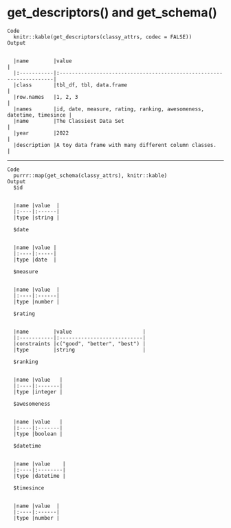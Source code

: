 # get_descriptors() and get_schema()

    Code
      knitr::kable(get_descriptors(classy_attrs, codec = FALSE))
    Output
      
      
      |name        |value                                                                |
      |:-----------|:--------------------------------------------------------------------|
      |class       |tbl_df, tbl, data.frame                                              |
      |row.names   |1, 2, 3                                                              |
      |names       |id, date, measure, rating, ranking, awesomeness, datetime, timesince |
      |name        |The Classiest Data Set                                               |
      |year        |2022                                                                 |
      |description |A toy data frame with many different column classes.                 |

---

    Code
      purrr::map(get_schema(classy_attrs), knitr::kable)
    Output
      $id
      
      
      |name |value  |
      |:----|:------|
      |type |string |
      
      $date
      
      
      |name |value |
      |:----|:-----|
      |type |date  |
      
      $measure
      
      
      |name |value  |
      |:----|:------|
      |type |number |
      
      $rating
      
      
      |name        |value                       |
      |:-----------|:---------------------------|
      |constraints |c("good", "better", "best") |
      |type        |string                      |
      
      $ranking
      
      
      |name |value   |
      |:----|:-------|
      |type |integer |
      
      $awesomeness
      
      
      |name |value   |
      |:----|:-------|
      |type |boolean |
      
      $datetime
      
      
      |name |value    |
      |:----|:--------|
      |type |datetime |
      
      $timesince
      
      
      |name |value  |
      |:----|:------|
      |type |number |
      

